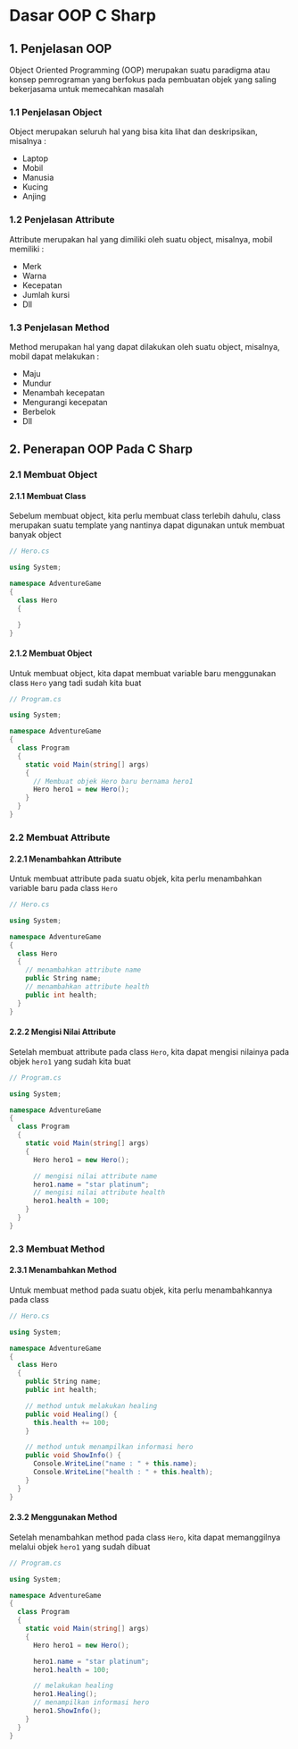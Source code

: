 # Dasar OOP C Sharp

## 1. Penjelasan OOP

Object Oriented Programming (OOP) merupakan suatu paradigma atau konsep pemrograman yang berfokus pada pembuatan objek yang saling bekerjasama untuk memecahkan masalah

### 1.1 Penjelasan Object

Object merupakan seluruh hal yang bisa kita lihat dan deskripsikan, misalnya :

- Laptop
- Mobil
- Manusia
- Kucing
- Anjing

### 1.2 Penjelasan Attribute

Attribute merupakan hal yang dimiliki oleh suatu object, misalnya, mobil memiliki :

- Merk
- Warna
- Kecepatan
- Jumlah kursi
- Dll

### 1.3 Penjelasan Method

Method merupakan hal yang dapat dilakukan oleh suatu object, misalnya, mobil dapat melakukan :

- Maju
- Mundur
- Menambah kecepatan
- Mengurangi kecepatan
- Berbelok
- Dll

## 2. Penerapan OOP Pada C Sharp

### 2.1 Membuat Object

#### 2.1.1 Membuat Class

Sebelum membuat object, kita perlu membuat class terlebih dahulu, class merupakan suatu template yang nantinya dapat digunakan untuk membuat banyak object

```csharp
// Hero.cs

using System;

namespace AdventureGame
{
  class Hero
  {

  }
}
```

#### 2.1.2 Membuat Object

Untuk membuat object, kita dapat membuat variable baru menggunakan class `Hero` yang tadi sudah kita buat

```csharp
// Program.cs

using System;

namespace AdventureGame
{
  class Program
  {
    static void Main(string[] args)
    {
      // Membuat objek Hero baru bernama hero1
      Hero hero1 = new Hero();
    }
  }
}
```

### 2.2 Membuat Attribute

#### 2.2.1 Menambahkan Attribute

Untuk membuat attribute pada suatu objek, kita perlu menambahkan variable baru pada class `Hero`

```csharp
// Hero.cs

using System;

namespace AdventureGame
{
  class Hero
  {
    // menambahkan attribute name
    public String name;
    // menambahkan attribute health
    public int health;
  }
}
```

#### 2.2.2 Mengisi Nilai Attribute

Setelah membuat attribute pada class `Hero`, kita dapat mengisi nilainya pada objek `hero1` yang sudah kita buat

```csharp
// Program.cs

using System;

namespace AdventureGame
{
  class Program
  {
    static void Main(string[] args)
    {
      Hero hero1 = new Hero();

      // mengisi nilai attribute name
      hero1.name = "star platinum";
      // mengisi nilai attribute health
      hero1.health = 100;
    }
  }
}
```

### 2.3 Membuat Method

#### 2.3.1 Menambahkan Method

Untuk membuat method pada suatu objek, kita perlu menambahkannya pada class

```csharp
// Hero.cs

using System;

namespace AdventureGame
{
  class Hero
  {
    public String name;
    public int health;

    // method untuk melakukan healing
    public void Healing() {
      this.health += 100;
    }

    // method untuk menampilkan informasi hero
    public void ShowInfo() {
      Console.WriteLine("name : " + this.name);
      Console.WriteLine("health : " + this.health);
    }
  }
}
```

#### 2.3.2 Menggunakan Method

Setelah menambahkan method pada class `Hero`, kita dapat memanggilnya melalui objek `hero1` yang sudah dibuat

```csharp
// Program.cs

using System;

namespace AdventureGame
{
  class Program
  {
    static void Main(string[] args)
    {
      Hero hero1 = new Hero();

      hero1.name = "star platinum";
      hero1.health = 100;

      // melakukan healing
      hero1.Healing();
      // menampilkan informasi hero
      hero1.ShowInfo();
    }
  }
}
```
